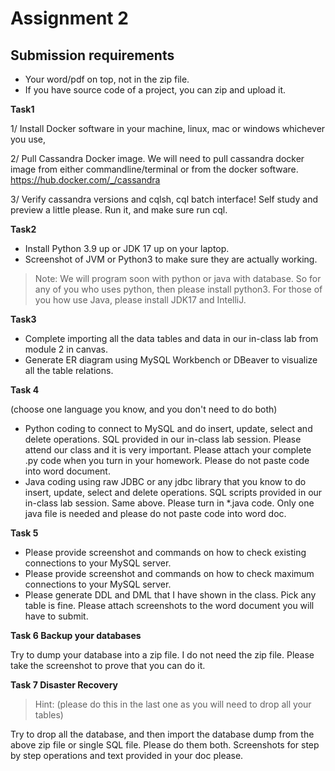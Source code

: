 # Assignment 2

## Submission requirements

* Your word/pdf on top, not in the zip file.
* If you have source code of a project, you can zip and upload it.

**Task1**

1/ Install Docker software in your machine, linux, mac or windows whichever you use,

2/ Pull Cassandra Docker image.
We will need to pull cassandra docker image from either commandline/terminal or from the docker software.
https://hub.docker.com/_/cassandra

3/ Verify cassandra versions and cqlsh, cql batch interface! Self study and preview a little please.
Run it, and make sure run cql.

**Task2**

* Install Python 3.9 up or JDK 17 up on your laptop.
* Screenshot of JVM or Python3 to make sure they are actually working.
> Note: We will program soon with python or java with database. So for any of you who uses python, then please install python3.
For those of you how use Java, please install JDK17 and IntelliJ.

**Task3**

* Complete importing all the data tables and data in our in-class lab from module 2 in canvas.
* Generate ER diagram using MySQL Workbench or DBeaver to visualize all the table relations.

**Task 4**

(choose one language you know, and you don't need to do both)
* Python coding to connect to MySQL and do insert, update, select and delete operations. SQL provided in our in-class lab session. Please attend our class and it is very important. Please attach your complete .py code when you turn in your homework. Please do not paste code into word document.
* Java coding using raw JDBC or any jdbc library that you know to do insert, update, select and delete operations. SQL scripts provided in our in-class lab session. Same above. Please turn in *.java code. Only one java file is needed and please do not paste code into word doc.

**Task 5**

* Please provide screenshot and commands on how to check existing connections to your MySQL server.
* Please provide screenshot and commands on how to check maximum connections to your MySQL server.
* Please generate DDL and DML that I have shown in the class. Pick any table is fine. Please attach screenshots to the word document you will have to submit.

**Task 6 Backup your databases**

Try to dump your database into a zip file. I do not need the zip file. Please take the screenshot to prove that you can do it.

**Task 7 Disaster Recovery** 
>Hint: (please do this in the last one as you will need to drop all your tables)

Try to drop all the database, and then import the database dump from the above zip file or single SQL file. 
Please do them both. Screenshots for step by step operations and text provided in your doc please.

